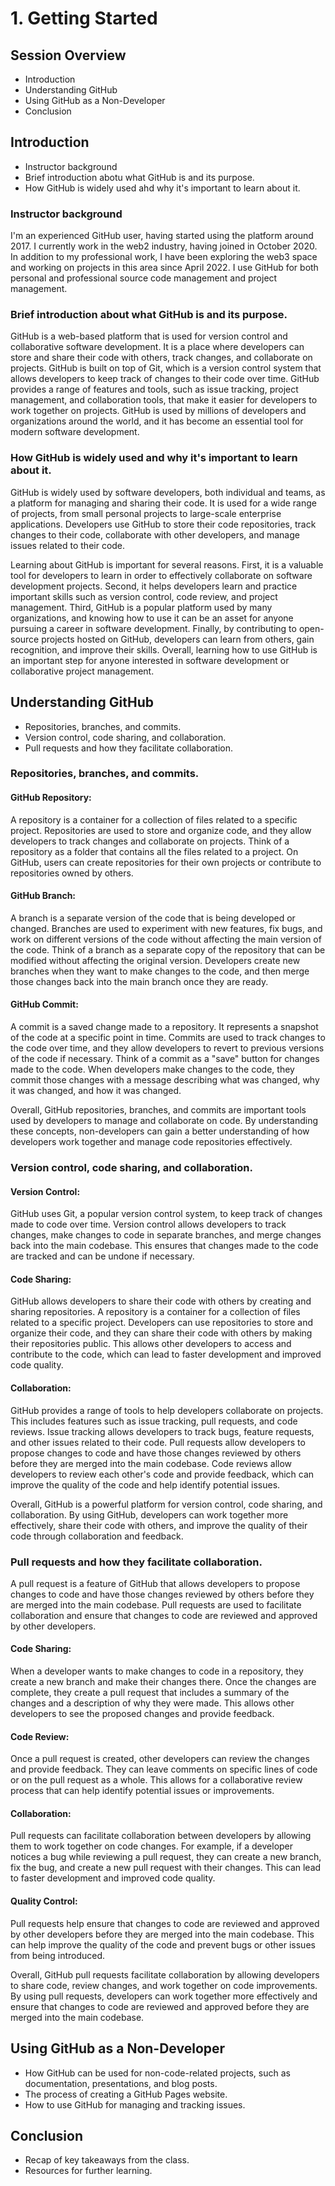 # 1. Getting Started
## Session Overview
* Introduction
* Understanding GitHub
* Using GitHub as a Non-Developer
* Conclusion

## Introduction
* Instructor background
* Brief introduction abotu what GitHub is and its purpose.
* How GitHub is widely used ahd why it's important to learn about it.

### Instructor background

I'm an experienced GitHub user, having started using the platform around 2017. I currently work in the web2 industry, having joined in October 2020. In addition to my professional work, I have been exploring the web3 space and working on projects in this area since April 2022. I use GitHub for both personal and professional source code management and project management. 

### Brief introduction about what GitHub is and its purpose.
GitHub is a web-based platform that is used for version control and collaborative software development. It is a place where developers can store and share their code with others, track changes, and collaborate on projects. GitHub is built on top of Git, which is a version control system that allows developers to keep track of changes to their code over time. GitHub provides a range of features and tools, such as issue tracking, project management, and collaboration tools, that make it easier for developers to work together on projects. GitHub is used by millions of developers and organizations around the world, and it has become an essential tool for modern software development.

### How GitHub is widely used and why it's important to learn about it.
GitHub is widely used by software developers, both individual and teams, as a platform for managing and sharing their code. It is used for a wide range of projects, from small personal projects to large-scale enterprise applications. Developers use GitHub to store their code repositories, track changes to their code, collaborate with other developers, and manage issues related to their code. 

Learning about GitHub is important for several reasons. First, it is a valuable tool for developers to learn in order to effectively collaborate on software development projects. Second, it helps developers learn and practice important skills such as version control, code review, and project management. Third, GitHub is a popular platform used by many organizations, and knowing how to use it can be an asset for anyone pursuing a career in software development. Finally, by contributing to open-source projects hosted on GitHub, developers can learn from others, gain recognition, and improve their skills. Overall, learning how to use GitHub is an important step for anyone interested in software development or collaborative project management.

## Understanding GitHub
- Repositories, branches, and commits.
- Version control, code sharing, and collaboration.
- Pull requests and how they facilitate collaboration.

### Repositories, branches, and commits.
#### GitHub Repository:
A repository is a container for a collection of files related to a specific project. Repositories are used to store and organize code, and they allow developers to track changes and collaborate on projects. Think of a repository as a folder that contains all the files related to a project. On GitHub, users can create repositories for their own projects or contribute to repositories owned by others.

#### GitHub Branch:
A branch is a separate version of the code that is being developed or changed. Branches are used to experiment with new features, fix bugs, and work on different versions of the code without affecting the main version of the code. Think of a branch as a separate copy of the repository that can be modified without affecting the original version. Developers create new branches when they want to make changes to the code, and then merge those changes back into the main branch once they are ready.

#### GitHub Commit:
A commit is a saved change made to a repository. It represents a snapshot of the code at a specific point in time. Commits are used to track changes to the code over time, and they allow developers to revert to previous versions of the code if necessary. Think of a commit as a "save" button for changes made to the code. When developers make changes to the code, they commit those changes with a message describing what was changed, why it was changed, and how it was changed.

Overall, GitHub repositories, branches, and commits are important tools used by developers to manage and collaborate on code. By understanding these concepts, non-developers can gain a better understanding of how developers work together and manage code repositories effectively.

### Version control, code sharing, and collaboration.
#### Version Control:
GitHub uses Git, a popular version control system, to keep track of changes made to code over time. Version control allows developers to track changes, make changes to code in separate branches, and merge changes back into the main codebase. This ensures that changes made to the code are tracked and can be undone if necessary.

#### Code Sharing:
GitHub allows developers to share their code with others by creating and sharing repositories. A repository is a container for a collection of files related to a specific project. Developers can use repositories to store and organize their code, and they can share their code with others by making their repositories public. This allows other developers to access and contribute to the code, which can lead to faster development and improved code quality.

#### Collaboration:
GitHub provides a range of tools to help developers collaborate on projects. This includes features such as issue tracking, pull requests, and code reviews. Issue tracking allows developers to track bugs, feature requests, and other issues related to their code. Pull requests allow developers to propose changes to code and have those changes reviewed by others before they are merged into the main codebase. Code reviews allow developers to review each other's code and provide feedback, which can improve the quality of the code and help identify potential issues.

Overall, GitHub is a powerful platform for version control, code sharing, and collaboration. By using GitHub, developers can work together more effectively, share their code with others, and improve the quality of their code through collaboration and feedback.

### Pull requests and how they facilitate collaboration.
A pull request is a feature of GitHub that allows developers to propose changes to code and have those changes reviewed by others before they are merged into the main codebase. Pull requests are used to facilitate collaboration and ensure that changes to code are reviewed and approved by other developers.

#### Code Sharing: 
When a developer wants to make changes to code in a repository, they create a new branch and make their changes there. Once the changes are complete, they create a pull request that includes a summary of the changes and a description of why they were made. This allows other developers to see the proposed changes and provide feedback.

#### Code Review: 
Once a pull request is created, other developers can review the changes and provide feedback. They can leave comments on specific lines of code or on the pull request as a whole. This allows for a collaborative review process that can help identify potential issues or improvements.

#### Collaboration: 
Pull requests can facilitate collaboration between developers by allowing them to work together on code changes. For example, if a developer notices a bug while reviewing a pull request, they can create a new branch, fix the bug, and create a new pull request with their changes. This can lead to faster development and improved code quality.

#### Quality Control: 
Pull requests help ensure that changes to code are reviewed and approved by other developers before they are merged into the main codebase. This can help improve the quality of the code and prevent bugs or other issues from being introduced.

Overall, GitHub pull requests facilitate collaboration by allowing developers to share code, review changes, and work together on code improvements. By using pull requests, developers can work together more effectively and ensure that changes to code are reviewed and approved before they are merged into the main codebase.

## Using GitHub as a Non-Developer
- How GitHub can be used for non-code-related projects, such as documentation, presentations, and blog posts.
- The process of creating a GitHub Pages website.
- How to use GitHub for managing and tracking issues.

## Conclusion
- Recap of key takeaways from the class.
- Resources for further learning.
